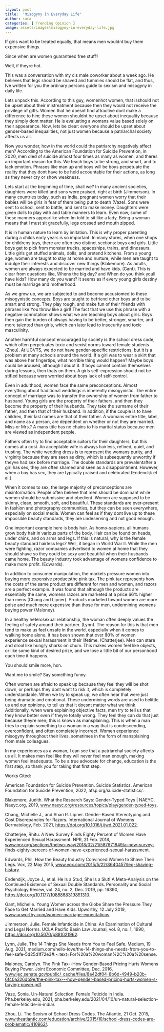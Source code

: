 ```yaml
---
layout: post
title:  "Misogyny in Everyday Life"
author: sara
categories: [ Trending Opinion ]
image: assets/images\misogyny-in-everyday-life.jpg
---
```


If girls want to be treated equally, that means men wouldnt buy them expensive things.

Since when are women guaranteed free stuff?

Well, if theyre hot.

This was a conversation with my cis male coworker about a week ago. He believes that legs should be shaved and tummies should be flat, and thus, Ive written for you the ordinary persons guide to sexism and misogyny in daily life.

Lets unpack this. According to this guy, womenhot women, that isshould not be upset about their mistreatment because then they would not receive the privilege of gifts. Women that he doesnt find attractive dont make a difference to him; these women shouldnt be upset about inequality because they simply dont matter. He is evaluating a womans value based solely on their appearance. Now, lets be clear: everyone should be upset about gender-based inequalities, not just women because a patriarchal society affects us all.

Now you wonder, how in the world could the patriarchy negatively affect men? According to the American Foundation for Suicide Prevention, in 2020, men died of suicide almost four times as many as women, and theres an important reason for this. We teach boys to be strong, and smart, and to lack emotion. Phrases like man up and boys will be boys perpetuate the reality that they dont have to be held accountable for their actions, as long as they never cry or show weakness.

Lets start at the beginning of time, shall we? In many ancient societies, daughters were killed and sons were praised, right at birth (Jimmerson). In many countries today, such as India, pregnant women worry that their babies will be girls in fear of them being put to death (Vaze). Sons were sent to school, sent to battle, and sent to make money. Daughters were given dolls to play with and table manners to learn. Even now, some of these manners appearlike when Im told to sit like a lady. Being a woman means that I must sit gracefully, legs crossed and mouth zipped.

It is in human nature to learn by imitation. This is why proper parenting during a childs early years is so important. In many stores, when one shops for childrens toys, there are often two distinct sections: boys and girls. Little boys get to pick from monster trucks, spaceships, trains, and dinosaurs. Little girls get stuffed animals, dolls, and pretend kitchens. From a young age, women are taught to stay at home and nurture, while men are taught to indulge their interests and discover new things (Blakemore). As adults, women are always expected to be married and have kids. (Gant). This is clear from questions like, Whens the big day? and When do you think youll have kids? How many do you want? It seems as if every young girls destiny must be marriage and motherhood.

As we grow up, we are subjected to and become accustomed to these misogynistic concepts. Boys are taught to befriend other boys and to be smart and strong. They play rough, and make fun of their friends with phrases like You throw like a girl! The fact that we use this phrase with a negative connotation shows what we are teaching boys about girls. Boys then gain the burden of always having to be better, stronger, smarter, and more talented than girls, which can later lead to insecurity and toxic masculinity.

Another harmful concept encouraged by society is the school dress code, which often perpetuates toxic and sexist norms toward female students (Zhou). At UCVTS, we do not have gender-specific restrictions, but it is a problem at many schools around the world. If a girl was to wear a skirt that was above her fingertips, what horrible thing would happen? Maybe boys could be aroused, although I doubt it. If boys cannot contain themselves during lessons, then thats on them. A girls self-expression should not be stifled because were worried about boys lack of self-control.

Even in adulthood, women face the same preconceptions. Almost everything about traditional weddings is inherently misogynistic. The entire concept of marriage was to transfer the ownership of women from father to husband. Young girls are the property of their fathers, and then they become the property of their husbands. They take the surname of their father, and then that of their husband. In addition, if the couple is to have children, their last names are that of their father. A womans entire title, label, and name as a person, are dependent on whether or not they are married. Miss or Mrs.? A mans title has no chains to his marital status because men are viewed as independent people.

Fathers often try to find acceptable suitors for their daughters, but this comes at a cost. An acceptable wife is always hairless, refined, quiet, and trusting. The white wedding dress is to represent the womans purity, and virginity because they are seen as dirty, which is subsequently unworthy if theyve had sex before marriage. The double standards are prevalentafter a girl has sex, they are often shamed and seen as a disappointment. However, when a boy has sex, they are typically praised and celebrated (Endendijk et al.).

When it comes to sex, the large majority of preconceptions are misinformation. People often believe that men should be dominant while women should be submissive and obedient. Women are supposed to be skinny, clean, smooth, soft, and beautiful. These standards are ever-present in fashion and photography communities, but they can be seen everywhere, especially on social media. Women can feel as if they dont live up to these impossible beauty standards, they are undeserving and not good enough. 

One important example here is body hair. As homo-sapiens, all humans grow body hair in various parts of the body. Hair can be found on heads, under chins, and on arms and legs. If this is natural, why is the female beauty standard hairless legs? Well, it began in World War II. While the men were fighting, razor companies advertised to women at home that they should shave so they could be sexy and beautiful when their husbands came home. The beauty industry took advantage of womens confidence to make more profit. (Edwards).

In addition to consumer manipulation, the markets pressure women into buying more expensive productsthe pink tax. The pink tax represents how the costs of the same product are different for men and women, and razors are a perfect example. It was found that although the products are essentially the same, womens razors are marketed at a price 66% higher than mens (Chang and Lipner). Products marketed toward women are more poise and much more expensive than those for men, undermining womens buying power (Maloney).

In a healthy heterosexual relationship, the woman often deeply values the feeling of safety around their partner. (Lynn). The reason for this is that men tend to make us feel unsafe in the world, especially when it comes to walking home alone. It has been shown that over 80% of women experience sexual harassment in their lifetime. (Chatterjee). Men can stare and drool like hungry sharks on chum. This makes women feel like objects, or like some kind of desired prize, and we lose a little bit of our personhood each time it happens. 

You should smile more, hon.

Want me to smile? Say something funny.

Often women are afraid to speak up because they feel they will be shot down, or perhaps they dont want to risk it, which is completely understandable. When we try to speak up, we often hear that were just being dramatic and emotional. These undermining words are used to belittle us and our opinions, to tell us that it doesnt matter what we think. Additionally, when were explaining objective facts, men try to tell us that they know better even if theyre totally wrong. They feel they can do that just because theyre men; this is known as mansplaining. This is when a man tries to explain something to a woman in a way that is condescending, overconfident, and often completely incorrect. Women experience misogyny throughout their lives, sometimes in the form of mansplaining from male colleagues.

In my experiences as a woman, I can see that a patriarchal society affects us all. It makes men feel like they will never feel man enough, making women feel inadequate. To be a true advocate for change, education is the first step, so thank you for taking that first step.

Works Cited:

American Foundation for Suicide Prevention. Suicide Statistics. American Foundation for Suicide Prevention, 2022, afsp.org/suicide-statistics/.

Blakemore, Judith. What the Research Says: Gender-Typed Toys | NAEYC. Naeyc.org, 2019, www.naeyc.org/resources/topics/play/gender-typed-toys.

Chang, Michelle J., and Shari R. Lipner. Gender-Based Stereotyping and Cost Discrepancies for Razors. International Journal of Womens Dermatology, Feb. 2021, https://doi.org/10.1016/j.ijwd.2021.01.022.

Chatterjee, Rhitu. A New Survey Finds Eighty Percent of Women Have Experienced Sexual Harassment. NPR, 21 Feb. 2018, www.npr.org/sections/thetwo-way/2018/02/21/587671849/a-new-survey-finds-eighty-percent-of-women-have-experienced-sexual-harassment.

Edwards, Phil. How the Beauty Industry Convinced Women to Shave Their Legs. Vox, 22 May 2015, www.vox.com/2015/5/22/8640457/leg-shaving-history.

Endendijk, Joyce J., et al. He Is a Stud, She Is a Slut! A Meta-Analysis on the Continued Existence of Sexual Double Standards. Personality and Social Psychology Review, vol. 24, no. 2, Dec. 2019, pp. 16390, https://doi.org/10.1177/1088868319891310.

Gant, Michelle. Young Women across the Globe Share the Pressure They Face to Get Married and Have Kids. Upworthy, 12 July 2019, www.upworthy.com/women-marriage-expectations.

Jimmerson, Julie. Female Infanticide in China: An Examination of Cultural and Legal Norms. UCLA Pacific Basin Law Journal, vol. 8, no. 1, 1990, https://doi.org/10.5070/p881021962.

Lynn, Julie. The 14 Things She Needs from You to Feel Safe. Medium, 19 Aug. 2021, medium.com/hello-love/the-14-things-she-needs-from-you-to-feel-safe-5d25d1f72e3#:~:text=For%20a%20woman%2C%20a%20sense.

Maloney, Carolyn. The Pink Tax--How Gender-Based Pricing Hurts Womens Buying Power. Joint Economic Committee, Dec. 2016, www.jec.senate.gov/public/_cache/files/8a42df04-8b6d-4949-b20b-6f40a326db9e/the-pink-tax---how-gender-based-pricing-hurts-women-s-buying-power.pdf.

Vaze, Sonia. Un-Natural Selection: Female Feticide in India. Pha.berkeley.edu, 2021, pha.berkeley.edu/2021/04/10/un-natural-selection-female-feticide-in-india/.

Zhou, Li. The Sexism of School Dress Codes. The Atlantic, 21 Oct. 2015, www.theatlantic.com/education/archive/2015/10/school-dress-codes-are-problematic/410962/.


